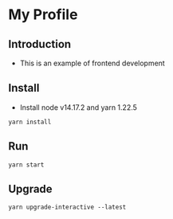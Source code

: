 # My Profile

## Introduction
- This is an example of frontend development

## Install
- Install node v14.17.2 and yarn 1.22.5
```
yarn install
```

## Run
```
yarn start
```

## Upgrade
```
yarn upgrade-interactive --latest
```